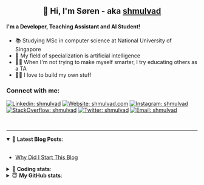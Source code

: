 <h2 align="center">
	👋 Hi, I'm Søren - aka <a href="https://shmulvad.com">shmulvad</a>
</h2>

#### I'm a Developer, Teaching Assistant and AI Student!
- 📚 Studying MSc in computer science at National University of Singapore
- 🧠 My field of specialization is artificial intelligence
- 👨‍🏫 When I'm not trying to make myself smarter, I try educating others as a TA
- 👨‍💻 I love to build my own stuff

### Connect with me:

[![Linkedin: shmulvad](https://img.shields.io/badge/shmulvad-blue?style=flat&logo=Linkedin&logoColor=white)][linkedin]
[![Website: shmulvad.com](https://img.shields.io/badge/shmulvad.com-47CCCC?&style=flat&logo=Google-Chrome&logoColor=white)][website]
[![Instagram: shmulvad](https://img.shields.io/badge/-@shmulvad-purple?style=flat&logo=Instagram&logoColor=white)][instagram]
[![StackOverflow: shmulvad](https://img.shields.io/badge/shmulvad-FE7A16?style=flat&logo=stack-overflow&logoColor=white)][stackOverflow]
[![Twitter: shmulvad](https://img.shields.io/badge/@shmulvad-1ca0f1?style=flat&logo=twitter&logoColor=white)][twitter]
[![Email: shmulvad](https://img.shields.io/badge/shmulvad-D14836?style=flat&logo=gmail&logoColor=white)][mail]

<br />

---

<details open>
 <summary>📕 <b>Latest Blog Posts</b>: </summary>

<br>

<!-- BLOG-POST-LIST:START -->
- [Why Did I Start This Blog](https://shmulvad.com/blog/why-did-start-this-blog)
<!-- BLOG-POST-LIST:END -->

</details>

<!-- --- -->

<details>
 <summary>🤖 <b>Coding stats</b>: </summary>

<br>

<!--START_SECTION:waka-->
**I'm a Night 🦉** 

```text
🌞 Morning    67 commits     ████░░░░░░░░░░░░░░░░░░░░░   17.45% 
🌆 Daytime    102 commits    ██████░░░░░░░░░░░░░░░░░░░   26.56% 
🌃 Evening    97 commits     ██████░░░░░░░░░░░░░░░░░░░   25.26% 
🌙 Night      118 commits    ███████░░░░░░░░░░░░░░░░░░   30.73%

```


📊 **This Week I Spent My Time On** 

```text
💬 Programming Languages: 
Python                   19 hrs 10 mins      ████████████████░░░░░░░░░   65.52% 
TeX                      5 hrs 41 mins       ████░░░░░░░░░░░░░░░░░░░░░   19.45% 
Text                     2 hrs 40 mins       ██░░░░░░░░░░░░░░░░░░░░░░░   9.13% 
Other                    1 hr 3 mins         █░░░░░░░░░░░░░░░░░░░░░░░░   3.61% 
XML                      12 mins             ░░░░░░░░░░░░░░░░░░░░░░░░░   0.74%

🔥 Editors: 
VS Code                  24 hrs 2 mins       ████████████████████░░░░░   82.11% 
Sublime Text             4 hrs 13 mins       ███░░░░░░░░░░░░░░░░░░░░░░   14.46% 
Zsh                      1 hr                ░░░░░░░░░░░░░░░░░░░░░░░░░   3.43%

🐱‍💻 Projects: 
3d-computer-vision       15 hrs 50 mins      █████████████░░░░░░░░░░░░   54.11% 
code                     5 hrs 58 mins       █████░░░░░░░░░░░░░░░░░░░░   20.4% 
nlp                      3 hrs 39 mins       ███░░░░░░░░░░░░░░░░░░░░░░   12.48% 
Unknown Project          3 hrs 10 mins       ██░░░░░░░░░░░░░░░░░░░░░░░   10.84% 
Assignments              19 mins             ░░░░░░░░░░░░░░░░░░░░░░░░░   1.12%

```


<!--END_SECTION:waka-->

</details>

<!-- --- -->

<details>
 <summary>😇 <b>My GitHub stats</b>: </summary>

<br>

<img align="left" alt="shmulvad's Github Stats" src="https://github-readme-stats.vercel.app/api?username=shmulvad&show_icons=true&hide_border=true" />

</details>



[website]: https://shmulvad.com
[twitter]: https://twitter.com/shmulvad
[linkedin]: https://linkedin.com/in/shmulvad
[instagram]: https://instagram.com/shmulvad
[stackOverflow]: https://stackoverflow.com/users/9248793/shmulvad
[mail]: mailto:shmulvad@gmail.com
[github]: https://github.com/shmulvad
